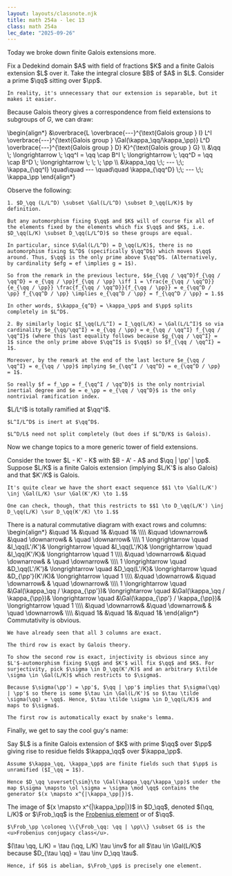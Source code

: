 ```yaml
---
layout: layouts/classnote.njk
title: math 254a - lec 13
class: math 254a
lec_date: "2025-09-26"
---
```


Today we broke down finite Galois extensions more.

<div class = "subthm-box" type = "setting">
    Fix a Dedekind domain $A$ with field of fractions $K$ and a finite Galois extension $L$ over it. Take the integral closure $B$ of $A$ in $L$. Consider a prime $\qq$ sitting over $\pp$. 

    In reality, it's unnecessary that our extension is separable, but it makes it easier.
</div>

Because Galois theory gives a correspondence from field extensions to subgroups of $G$, we can draw:

\begin{align*}
    &\overbrace{L \overbrace{---}^{\text{Galois group } I} L^I \overbrace{---}^{\text{Galois group } \Gal(\kappa_\qq/\kappa_\pp)} L^D \overbrace{---}^{\text{Galois group } D} K}^{\text{Galois group } G} \\\\
    &\qq \\; \longrightarrow \\; \qq^I = \qq \cap B^I \\; \longrightarrow \\; \qq^D = \qq \cap B^D  \\; \longrightarrow \\; \\; \\; \pp \\\\
    &\kappa_\qq \\;\\; --- \\;\\; \kappa_{\qq^I} \quad\quad --- \quad\quad \kappa_{\qq^D} \\;\\; --- \\;\\; \kappa_\pp
\end{align*}

<div class = "subthm-box" type = "rmk">
    Observe the following:

    1. $D_\qq (L/L^D) \subset \Gal(L/L^D) \subset D_\qq(L/K)$ by definition.
    
    But any automorphism fixing $\qq$ and $K$ will of course fix all of the elements fixed by the elements which fix $\qq$ and $K$, i.e. $D_\qq(L/K) \subset D_\qq(L/L^D)$ so these groups are equal.

    In particular, since $\Gal(L/L^D) = D_\qq(L/K)$, there is no automorphism fixing $L^D$ (specifically $\qq^D$) which moves $\qq$ around. Thus, $\qq$ is the only prime above $\qq^D$. (Alternatively, by cardinality $efg = ef \implies g = 1$).
        
    So from the remark in the previous lecture, $$e_{\qq / \qq^D}f_{\qq / \qq^D} = e_{\qq / \pp}f_{\qq / \pp} \iff 1 = \frac{e_{\qq / \qq^D}}{e_{\qq / \pp}} \frac{f_{\qq / \qq^D}}{f_{\qq / \pp}} = e_{\qq^D / \pp} f_{\qq^D / \pp} \implies e_{\qq^D / \pp} = f_{\qq^D / \pp} = 1.$$

    In other words, $\kappa_{q^D} = \kappa_\pp$ and $\pp$ splits completely in $L^D$.

    2. By similarly logic $I_\qq(L/L^I) = I_\qq(L/K) = \Gal(L/L^I)$ so via cardinality $e_{\qq/\qq^I} = e_{\qq / \pp} = e_{\qq / \qq^I} f_{\qq / \qq^I}$ (where this last equality follows because $g_{\qq / \qq^I} = 1$ since the only prime above $\qq^I$ is $\qq$) so $f_{\qq / \qq^I} = 1$.

    Moreover, by the remark at the end of the last lecture $e_{\qq / \qq^I} = e_{\qq / \pp}$ implying $e_{\qq^I / \qq^D} = e_{\qq^D / \pp} = 1$.

    So really $f = f_\pp = f_{\qq^I / \qq^D}$ is the only nontrivial inertial degree and $e = e_\pp = e_{\qq / \qq^D}$ is the only nontrivial ramification index.
</div>

<div class = "subthm-box" type = "upshot">
    $L/L^I$ is totally ramified at $\qq^I$.
    
    $L^I/L^D$ is inert at $\qq^D$.
    
    $L^D/L$ need not split completely (but does if $L^D/K$ is Galois).
</div>

Now we change topics to a more generic tower of field extensions.

<div class = "subthm-box" type = "setting">
    Consider the tower $L - K' - K$ with $B - A' - A$ and $\qq | \pp' | \pp$. Suppose $L/K$ is a finite Galois extension (implying $L/K'$ is also Galois) and that $K'/K$ is Galois.

    It's quite clear we have the short exact sequence $$1 \to \Gal(L/K') \inj \Gal(L/K) \sur \Gal(K'/K) \to 1.$$

    One can check, though, that this restricts to $$1 \to D_\qq(L/K') \inj D_\qq(L/K) \sur D_\qq(K'/K) \to 1.$$
</div>

<div class = "subthm-box" type = "prop">
    There is a natural commutative diagram with exact rows and columns:
    \begin{align*}
        &\quad 1&  &\quad 1&  &\quad 1& \\\\
        &\quad \downarrow& &\quad \downarrow& & \quad \downarrow& \\\\
        1 \longrightarrow \quad &I_\qq(L'/K')& \longrightarrow \quad &I_\qq(L'/K)& \longrightarrow \quad &I_\qq(K'/K)& \longrightarrow \quad 1 \\\\
        &\quad \downarrow& &\quad \downarrow& & \quad \downarrow& \\\\
        1 \longrightarrow \quad &D_\qq(L'/K')& \longrightarrow \quad &D_\qq(L'/K)& \longrightarrow \quad &D_{\pp'}(K'/K)& \longrightarrow \quad 1 \\\\
        &\quad \downarrow& &\quad \downarrow& & \quad \downarrow& \\\\
        1 \longrightarrow \quad &\Gal(\kappa_\qq / \kappa_{\pp'})& \longrightarrow \quad &\Gal(\kappa_\qq / \kappa_{\pp})& \longrightarrow \quad &\Gal(\kappa_{\pp'} / \kappa_{\pp})& \longrightarrow \quad 1 \\\\
        &\quad \downarrow& &\quad \downarrow& & \quad \downarrow& \\\\
        &\quad 1&  &\quad 1&  &\quad 1&
    \end{align*}
</div>

<div class = "subthm-box" type = "proof">
    Commutativity is obvious.

    We have already seen that all 3 columns are exact.

    The third row is exact by Galois theory.

    To show the second row is exact, injectivity is obvious since any $L'$-automorphism fixing $\qq$ and $K'$ will fix $\qq$ and $K$. For surjectivity, pick $\sigma \in D_\qq(K'/K)$ and an arbitrary $\tilde \sigma \in \Gal(L/K)$ which restricts to $\sigma$.

    Because $\sigma(\pp') = \pp'$, $\qq | \pp'$ implies that $\sigma(\qq) | \pp'$ so there is some $\tau \in \Gal(L/K')$ so $\tau \tilde \sigma(\qq) = \qq$. Hence, $\tau \tilde \sigma \in D_\qq(L/K)$ and maps to $\sigma$.

    The first row is automatically exact by snake's lemma.
</div>

Finally, we get to say the cool guy's name:

<div class = "subthm-box" type = "setting">
    Say $L$ is a finite Galois extension of $K$ with prime $\qq$ over $\pp$ giving rise to residue fields $\kappa_\qq$ over $\kappa_\pp$.

    Assume $\kappa_\qq, \kappa_\pp$ are finite fields such that $\pp$ is unramified ($I_\qq = 1$).

    Hence $D_\qq \overset{\sim}\to \Gal(\kappa_\qq/\kappa_\pp)$ under the map $\sigma \mapsto \ol \sigma = \sigma \mod \qq$ contains the generator $(x \mapsto x^{|\kappa_\pp|})$.
</div>

<div class = "subthm-box" type = "def" name = "Frobenius element / conjugacy class">
    The image of $(x \mapsto x^{|\kappa_\pp|})$ in $D_\qq$, denoted $(\qq, L/K)$ or $\Frob_\qq$ is the <u>Frobenius element</u> or <substitution> of $\qq$.

    $\Frob_\pp \coloneq \\{\Frob_\qq: \qq | \pp\\} \subset G$ is the <u>Frobenius conjugacy class</u>.
</div>

<div class = "subthm-box" type = "rmk">
    $(\tau \qq, L/K) = \tau (\qq, L/K) \tau \inv$ for all $\tau \in \Gal(L/K)$ because $D_{\tau \qq} = \tau \inv D_\qq \tau$.

    Hence, if $G$ is abelian, $\Frob_\pp$ is precisely one element.
</div>